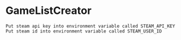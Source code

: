 # GameListCreator

	Put steam api key into environment variable called STEAM_API_KEY 
	Put steam id into environment variable called STEAM_USER_ID
